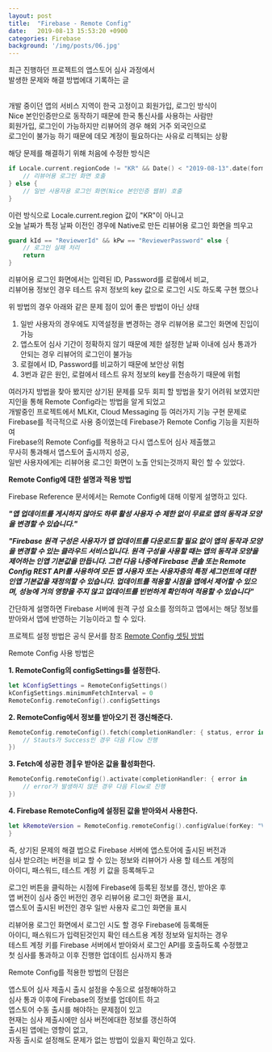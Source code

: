 ```yaml
---
layout: post
title:  "Firebase - Remote Config"
date:   2019-08-13 15:53:20 +0900
categories: Firebase
background: '/img/posts/06.jpg'
---
```


최근 진행하던 프로젝트의 앱스토어 심사 과정에서  
발생한 문제와 해결 방법에대 기록하는 글  
<br>

개발 중이던 앱의 서비스 지역이 한국 고정이고 회원가입, 로그인 방식이  
Nice 본인인증만으로 동작하기 때문에 한국 통신사를 사용하는 사람만   
회원가입, 로그인이 가능하지만 리뷰어의 경우 해외 거주 외국인으로  
로그인이 불가능 하기 때문에 데모 계정이 필요하다는 사유로 리젝되는 상황

해당 문제를 해결하기 위해 처음에 수정한 방식은

```swift
if Locale.current.regionCode != "KR" && Date() < "2019-08-13".date(format: "yyyy-MM-dd")! {
    // 리뷰어용 로그인 화면 호출
} else {
    // 일반 사용자용 로그인 화면(Nice 본인인증 웹뷰) 호출
}
```

이런 방식으로 Locale.current.region 값이 "KR"이 아니고  
오늘 날짜가 특정 날짜 이전인 경우에 Native로 만든 리뷰어용 로그인 화면을 띄우고  

```swift
guard kId == "ReviewerId" && kPw == "ReviewerPassword" else {
    // 로그인 실패 처리
    return
}
```

리뷰어용 로그인 화면에서는 입력된 ID, Password를 로컬에서 비교,  
리뷰어용 정보인 경우 테스트 유저 정보의 key 값으로 로그인 시도 하도록 구현 했으나  

위 방법의 경우 아래와 같은 문제 점이 있어 좋은 방법이 아닌 상태

1. 일반 사용자의 경우에도 지역설정을 변경하는 경우 리뷰어용 로그인 화면에 진입이 가능
2. 앱스토어 심사 기간이 정확하지 않기 때문에 제한 설정한 날짜 이내에 심사 통과가 안되는 경우 리뷰어의 로그인이 불가능
3. 로컬에서 ID, Password를 비교하기 때문에 보안상 위험
4. 3번과 같은 원인, 로컬에서 테스트 유저 정보의 key를 전송하기 때문에 위험

여러가지 방법을 찾아 봤지만 상기된 문제를 모두 회피 할 방법을 찾기 어려워 보였지만  
지인을 통해 Remote Config라는 방법을 알게 되었고  
개발중인 프로젝트에서 MLKit, Cloud Messaging 등 여러가지 기능 구현 문제로  
Firebase를 적극적으로 사용 중이였는데 Firebase가 Remote Config 기능을 지원하여  
Firebase의 Remote Config를 적용하고 다시 앱스토어 심사 제출했고  
무사히 통과해서 앱스토어 출시까지 성공,  
일반 사용자에게는 리뷰어용 로그인 화면이 노출 안되는것까지 확인 할 수 있었다.
<br>

**Remote Config에 대한 설명과 적용 방법**

Firebase Reference 문서에서는 Remote Config에 대해 이렇게 설명하고 있다.

_**"앱 업데이트를 게시하지 않아도 하루 활성 사용자 수 제한 없이 무료로 앱의 동작과 모양을 변경할 수 있습니다."**_

_**"Firebase 원격 구성은 사용자가 앱 업데이트를 다운로드할 필요 없이 앱의 동작과 모양을 변경할 수 있는 클라우드 서비스입니다. 원격 구성을 사용할 때는 앱의 동작과 모양을 제어하는 인앱 기본값을 만듭니다. 그런 다음 나중에 Firebase 콘솔 또는 Remote Config REST API를 사용하여 모든 앱 사용자 또는 사용자층의 특정 세그먼트에 대한 인앱 기본값을 재정의할 수 있습니다. 업데이트를 적용할 시점을 앱에서 제어할 수 있으며, 성능에 거의 영향을 주지 않고 업데이트를 빈번하게 확인하여 적용할 수 있습니다"**_


간단하게 설명하면
Firebase 서버에 원격 구성 요소를 정의하고
앱에서는 해당 정보를 받아와서 앱에 반영하는 기능이라고 할 수 있다.

프로젝트 설정 방법은 공식 문서를 참조 [Remote Config 셋팅 방법](https://firebase.google.com/docs/remote-config/use-config-ios?hl=ko)

Remote Config 사용 방법은

**1. RemoteConfig의 configSettings를 설정한다.**

```swift
let kConfigSettings = RemoteConfigSettings()
kConfigSettings.minimumFetchInterval = 0
RemoteConfig.remoteConfig().configSettings
```

**2. RemoteConfig에서 정보를 받아오기 전 갱신해준다.**

```swift
RemoteConfig.remoteConfig().fetch(completionHandler: { status, error in
    // Stauts가 Success인 경우 다음 Flow 진행
})
```

**3. Fetch에 성공한 경우 받아온 값을 활성화한다.**

```swift
RemoteConfig.remoteConfig().activate(completionHandler: { error in
    // error가 발생하지 않은 경우 다음 Flow로 진행            
})
```

**4. Firebase RemoteConfig에 설정된 값을 받아와서 사용한다.**

```swift
let kRemoteVersion = RemoteConfig.remoteConfig().configValue(forKey: "Version").stringValue
}
```

즉, 상기된 문제의 해결 법으로 Firebase 서버에 앱스토어에 출시된 버전과  
심사 받으려는 버전을 비교 할 수 있는 정보와 리뷰어가 사용 할 테스트 계정의  
아이디, 패스워드, 테스트 계정 키 값을 등록해두고  

로그인 버튼을 클릭하는 시점에 Firebase에 등록된 정보를 갱신, 받아온 후  
앱 버전이 심사 중인 버전인 경우 리뷰어용 로그인 화면을 표시,  
앱스토어 출시된 버전인 경우 일반 사용자 로그인 화면을 표시

리뷰어용 로그인 화면에서 로그인 시도 할 경우 Firebase에 등록해둔  
아이디, 패스워드가 입력된것인지 확인 테스트용 계정 정보와 일치하는 경우  
테스트 계정 키를 Firebase 서버에서 받아와서 로그인 API를 호출하도록 수정했고  
첫 심사를 통과하고 이후 진행한 업데이트 심사까지 통과  

Remote Config를 적용한 방법의 단점은

앱스토어 심사 제출시 출시 설정을 수동으로 설정해야하고  
심사 통과 이후에 Firebase의 정보를 업데이트 하고  
앱스토어 수동 출시를 해야하는 문제점이 있고  
현재는 심사 제출시에만 심사 버전에대한 정보를 갱신하여  
출시된 앱에는 영향이 없고,  
자동 출시로 설정해도 문제가 없는 방법이 있을지 확인하고 있다.
